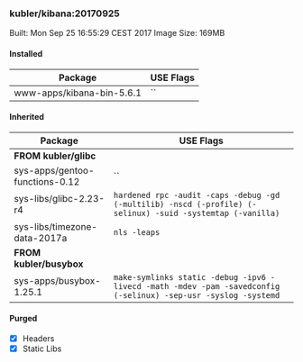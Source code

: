 ### kubler/kibana:20170925

Built: Mon Sep 25 16:55:29 CEST 2017
Image Size: 169MB

#### Installed
Package | USE Flags
--------|----------
www-apps/kibana-bin-5.6.1 | ``
#### Inherited
Package | USE Flags
--------|----------
**FROM kubler/glibc** |
sys-apps/gentoo-functions-0.12 | ``
sys-libs/glibc-2.23-r4 | `hardened rpc -audit -caps -debug -gd (-multilib) -nscd (-profile) (-selinux) -suid -systemtap (-vanilla)`
sys-libs/timezone-data-2017a | `nls -leaps`
**FROM kubler/busybox** |
sys-apps/busybox-1.25.1 | `make-symlinks static -debug -ipv6 -livecd -math -mdev -pam -savedconfig (-selinux) -sep-usr -syslog -systemd`
#### Purged
- [x] Headers
- [x] Static Libs
